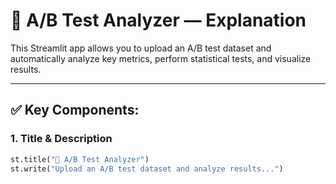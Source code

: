 # 🧪 A/B Test Analyzer — Explanation

This Streamlit app allows you to upload an A/B test dataset and automatically analyze key metrics, perform statistical tests, and visualize results.

---

## ✅ Key Components:

### 1. **Title & Description**
```python
st.title("🧪 A/B Test Analyzer")
st.write("Upload an A/B test dataset and analyze results...")
